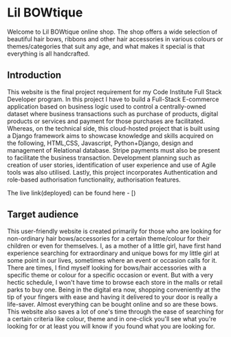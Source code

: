 # Lil BOWtique
Welcome to Lil BOWtique online shop. The shop offers a wide selection of beautiful hair bows, ribbons and other hair accessories in various colours or themes/categories that suit any age, and what makes it special is that everything is all handcrafted.
## Introduction

This website is the final project requirement for my Code Institute Full Stack Developer program. In this project I have to build a Full-Stack E-commerce application based on business logic used to control a centrally-owned dataset where business transactions such as purchase of products, digital products or services and payment for those purchases are facilitated. Whereas, on the technical side, this cloud-hosted project that is built using a Django framework aims to showcase knowledge and skills acquired on the following, HTML,CSS, Javascript, Python+Django, design and management of Relational database. Stripe payments must also be present to facilitate the business transaction. Development planning such as creation of user stories, identification of user experience and use of Agile tools was also utilised. Lastly, this project incorporates Authentication and role-based authorisation functionality, authorisation features. 

The live link(deployed) can be found here - [)

## Target audience 

This user-friendly website is created primarily for those who are looking for non-ordinary hair bows/accessories for a certain theme/colour for their children or even for themselves. I, as a mother of a little girl, have first hand experience searching for extraordinary and unique bows for my little girl at some point in our lives, sometimes where an event or occasion calls for it. There are times, I find myself looking for bows/hair accessories with a specific theme or colour for a specific occasion or event. But with a very hectic schedule, I won't have time to browse each store in the malls or retail parks to buy one. Being in the digital era now, shopping conveniently at the tip of your fingers with ease and having it delivered to your door is really a life-saver. Almost everything can be bought online and so are these bows. This website also saves a lot of one's time through the ease of searching for a certain criteria like colour, theme and in one-click you'll see what you're looking for or at least you will know if you found what you are looking for. 
